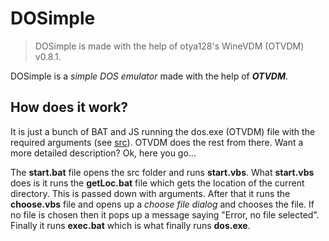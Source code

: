# DOSimple

> DOSimple is made with the help of otya128's WineVDM (OTVDM) v0.8.1.

DOSimple is a _simple DOS emulator_ made with the help of **_OTVDM_**.

## How does it work?

It is just a bunch of BAT and JS running the dos.exe (OTVDM) file with the required arguments (see [src](https://github.com/msuru-coder-notgamer/DOSimple/tree/main/src)). OTVDM does the rest from there.
Want a more detailed description? Ok, here you go...

The **start.bat** file opens the src folder and runs **start.vbs**. What **start.vbs** does is it runs the **getLoc.bat** file which gets the location of the current directory. This is passed down with arguments. After that it runs the **choose.vbs** file and opens up a _choose file dialog_ and chooses the file. If no file is chosen then it pops up a message saying "Error, no file selected". Finally it runs **exec.bat** which is what finally runs **dos.exe**.
